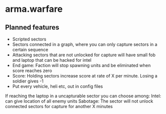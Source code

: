 # arma.warfare

## Planned features

- Scripted sectors
- Sectors connected in a graph, where you can only capture sectors in a certain sequence
- Attacking sectors that are not unlocked for capture will have small fob and laptop that can be hacked for intel
- End game: Faction will stop spawning units and be eliminated when score reaches zero
- Score: Holding sectors increase score at rate of X per minute. Losing a soldier gives -1
- Put every vehicle, heli etc, out in config files

If reaching the laptop in a uncapturable sector you can choose among:
Intel: can give location of all enemy units
Sabotage: The sector will not unlock connected sectors for capture for another X minutes
